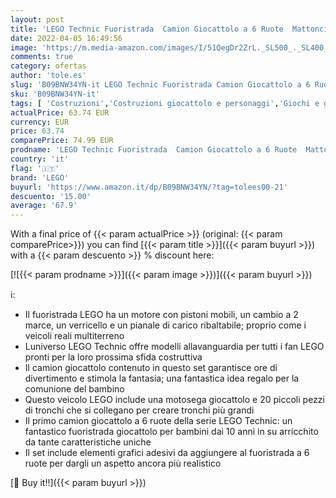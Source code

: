 ```yaml
---
layout: post
title: 'LEGO Technic Fuoristrada  Camion Giocattolo a 6 Ruote  Mattoncini da Costruzione  Idea Regalo per la Comunione del Bambino  42139'
date: 2022-04-05 16:49:56
image: 'https://m.media-amazon.com/images/I/51QegDr2ZrL._SL500_._SL400_.jpg'
comments: true
category: ofertas
author: 'tole.es'
slug: 'B09BNW34YN-it LEGO Technic Fuoristrada Camion Giocattolo a 6 Ruote...'
sku: 'B09BNW34YN-it'
tags: [ 'Costruzioni','Costruzioni giocattolo e personaggi','Giochi e giocattoli','lego', ]
actualPrice: 63.74 EUR
currency: EUR
price: 63.74
comparePrice: 74.99 EUR
prodname: 'LEGO Technic Fuoristrada  Camion Giocattolo a 6 Ruote  Mattoncini da Costruzione  Idea Regalo per la Comunione del Bambino  42139'
country: 'it'
flag: '🇮🇹'
brand: 'LEGO'
buyurl: 'https://www.amazon.it/dp/B09BNW34YN/?tag=tolees00-21'
descuento: '15.00'
average: '67.9'
---
```


With a final price of {{< param actualPrice >}} (original: {{< param comparePrice>}}) you can find [{{< param title >}}]({{< param buyurl >}}) with a  {{< param descuento >}} % discount here:

[![{{< param prodname >}}]({{< param image >}})]({{< param buyurl >}})

ℹ️:

- Il fuoristrada LEGO ha un motore con pistoni mobili, un cambio a 2 marce, un verricello e un pianale di carico ribaltabile; proprio come i veicoli reali multiterreno
- Luniverso LEGO Technic offre modelli allavanguardia per tutti i fan LEGO pronti per la loro prossima sfida costruttiva
- Il camion giocattolo contenuto in questo set garantisce ore di divertimento e stimola la fantasia; una fantastica idea regalo per la comunione del bambino
- Questo veicolo LEGO include una motosega giocattolo e 20 piccoli pezzi di tronchi che si collegano per creare tronchi più grandi
- Il primo camion giocattolo a 6 ruote della serie LEGO Technic: un fantastico fuoristrada giocattolo per bambini dai 10 anni in su arricchito da tante caratteristiche uniche
- Il set include elementi grafici adesivi da aggiungere al fuoristrada a 6 ruote per dargli un aspetto ancora più realistico

[🛒 Buy it!!]({{< param buyurl >}})
